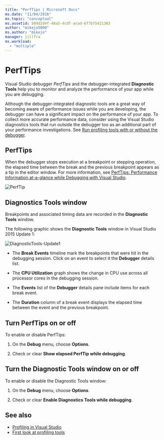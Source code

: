 ```yaml
---
title: "PerfTips | Microsoft Docs"
ms.date: "11/04/2016"
ms.topic: "conceptual"
ms.assetid: 509d2d4f-48a5-4cdf-acad-6f7b75421303
author: "mikejo5000"
ms.author: "mikejo"
manager: jillfra
ms.workload:
  - "multiple"
---
```

# PerfTips
Visual Studio debugger *PerfTips* and the debugger-integrated **Diagnostic Tools** help you to monitor and analyze the performance of your app while you are debugging.

 Although the debugger-integrated diagnostic tools are a great way of becoming aware of performance issues while you are developing, the debugger can have a significant impact on the performance of your app. To collect more accurate performance data, consider using the Visual Studio diagnostics tools that run outside the debugger too as an additional part of your performance investigations. See [Run profiling tools with or without the debugger](../profiling/running-profiling-tools-with-or-without-the-debugger.md).

## PerfTips
 When the debugger stops execution at a breakpoint or stepping operation, the elapsed time between the break and the previous breakpoint appears as a tip in the editor window. For more information, see [PerfTips: Performance Information at-a-glance while Debugging with Visual Studio](https://devblogs.microsoft.com/devops/perftips-performance-information-at-a-glance-while-debugging-with-visual-studio/).

 ![PerfTip](../profiling/media/dbgdiag_perf_perftip.png "DBGDIAG_PERF_PerfTip")

## Diagnostics Tools window
 Breakpoints and associated timing data are recorded in the **Diagnostic Tools** window.

 The following graphic shows the **Diagnostic Tools** window in Visual Studio 2015 Update 1:

 ![DiagnosticTools&#45;Update1](../profiling/media/diagnostictools-update1.png "DiagnosticTools-Update1")

-   The **Break Events** timeline mark the breakpoints that were hit in the debugging session. Click on an event to select it the **Debugger** details list.

-   The **CPU Utilization** graph shows the change in CPU use across all processor cores in the debugging session.

-   The **Events** list of the **Debugger** details pane include items for each break event.

-   The **Duration** column of a break event displays the elapsed time between the event and the previous breakpoint.

## Turn PerfTips on or off
 To enable or disable PerfTips:

1.  On the **Debug** menu, choose **Options**.

2.  Check or clear **Show elapsed PerfTip while debugging**.

## Turn the Diagnostic Tools window on or off
 To enable or disable the Diagnostic Tools window:

1.  On the **Debug** menu, choose **Options**.

2.  Check or clear **Enable Diagnostics Tools while debugging**.

## See also
- [Profiling in Visual Studio](../profiling/index.md)
- [First look at profiling tools](../profiling/profiling-feature-tour.md)
